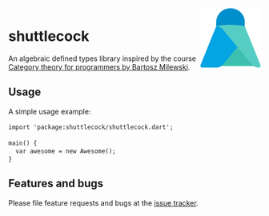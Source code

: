 <img src="icon.png" align="right" />

# shuttlecock

An algebraic defined types library inspired by the course [Category theory for programmers by Bartosz Milewski](https://www.youtube.com/playlist?list=PLbgaMIhjbmEnaH_LTkxLI7FMa2HsnawM_).

## Usage

A simple usage example:

    import 'package:shuttlecock/shuttlecock.dart';

    main() {
      var awesome = new Awesome();
    }

## Features and bugs

Please file feature requests and bugs at the [issue tracker][tracker].

[tracker]: http://example.com/issues/replaceme
